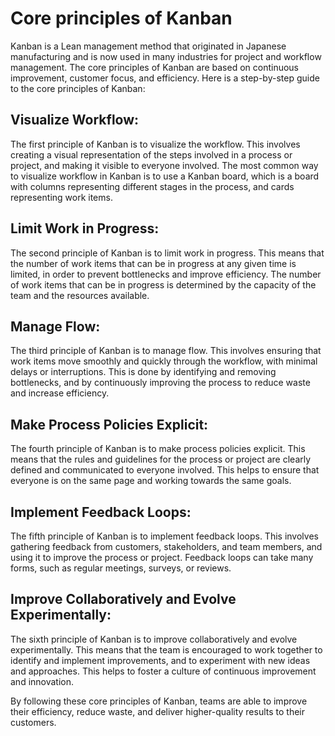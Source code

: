 # Core principles of Kanban
Kanban is a Lean management method that originated in Japanese manufacturing and is now used in many industries for project and workflow management. The core principles of Kanban are based on continuous improvement, customer focus, and efficiency. Here is a step-by-step guide to the core principles of Kanban:

## Visualize Workflow:
 The first principle of Kanban is to visualize the workflow. This involves creating a visual representation of the steps involved in a process or project, and making it visible to everyone involved. The most common way to visualize workflow in Kanban is to use a Kanban board, which is a board with columns representing different stages in the process, and cards representing work items.

## Limit Work in Progress:
 The second principle of Kanban is to limit work in progress. This means that the number of work items that can be in progress at any given time is limited, in order to prevent bottlenecks and improve efficiency. The number of work items that can be in progress is determined by the capacity of the team and the resources available.

## Manage Flow: 
The third principle of Kanban is to manage flow. This involves ensuring that work items move smoothly and quickly through the workflow, with minimal delays or interruptions. This is done by identifying and removing bottlenecks, and by continuously improving the process to reduce waste and increase efficiency.

## Make Process Policies Explicit: 
The fourth principle of Kanban is to make process policies explicit. This means that the rules and guidelines for the process or project are clearly defined and communicated to everyone involved. This helps to ensure that everyone is on the same page and working towards the same goals.

## Implement Feedback Loops: 
The fifth principle of Kanban is to implement feedback loops. This involves gathering feedback from customers, stakeholders, and team members, and using it to improve the process or project. Feedback loops can take many forms, such as regular meetings, surveys, or reviews.

## Improve Collaboratively and Evolve Experimentally:
 The sixth principle of Kanban is to improve collaboratively and evolve experimentally. This means that the team is encouraged to work together to identify and implement improvements, and to experiment with new ideas and approaches. This helps to foster a culture of continuous improvement and innovation.

By following these core principles of Kanban, teams are able to improve their efficiency, reduce waste, and deliver higher-quality results to their customers.
